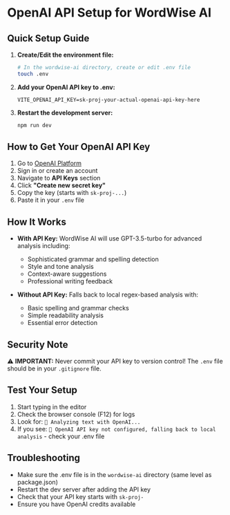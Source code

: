 # OpenAI API Setup for WordWise AI

## Quick Setup Guide

1. **Create/Edit the environment file:**
   ```bash
   # In the wordwise-ai directory, create or edit .env file
   touch .env
   ```

2. **Add your OpenAI API key to .env:**
   ```env
   VITE_OPENAI_API_KEY=sk-proj-your-actual-openai-api-key-here
   ```

3. **Restart the development server:**
   ```bash
   npm run dev
   ```

## How to Get Your OpenAI API Key

1. Go to [OpenAI Platform](https://platform.openai.com/)
2. Sign in or create an account
3. Navigate to **API Keys** section
4. Click **"Create new secret key"**
5. Copy the key (starts with `sk-proj-...`)
6. Paste it in your `.env` file

## How It Works

- **With API Key:** WordWise AI will use GPT-3.5-turbo for advanced analysis including:
  - Sophisticated grammar and spelling detection
  - Style and tone analysis
  - Context-aware suggestions
  - Professional writing feedback

- **Without API Key:** Falls back to local regex-based analysis with:
  - Basic spelling and grammar checks
  - Simple readability analysis
  - Essential error detection

## Security Note

⚠️ **IMPORTANT:** Never commit your API key to version control! 
The `.env` file should be in your `.gitignore` file.

## Test Your Setup

1. Start typing in the editor
2. Check the browser console (F12) for logs
3. Look for: `🤖 Analyzing text with OpenAI...`
4. If you see: `🔧 OpenAI API key not configured, falling back to local analysis` - check your .env file

## Troubleshooting

- Make sure the .env file is in the `wordwise-ai` directory (same level as package.json)
- Restart the dev server after adding the API key
- Check that your API key starts with `sk-proj-`
- Ensure you have OpenAI credits available 